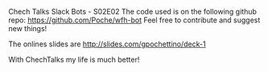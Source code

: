 Chech Talks
Slack Bots - S02E02 
The code used is on the following github repo: https://github.com/Poche/wfh-bot 
Feel free to contribute and suggest new things!

The onlines slides are http://slides.com/gpochettino/deck-1

With ChechTalks my life is much better!
